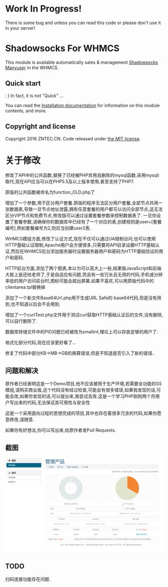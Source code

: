 # Work In Progress!

There is some bug and unless you can read this code or please don't use it in your server!

# Shadowsocks For WHMCS

This module is available automatically sales & management [Shadowsocks Manyuser](https://github.com/mengskysama/shadowsocks/tree/manyuser) in the WHMCS.

## Quick start

: ) In fact, it is not "Quick" ...

You can read the [Installation documentation](https://www.zntec.cn/archives/whmcs-ss-module.html) for information on this module contents, and more.

## Copyright and license

Copyright 2016 ZNTEC.CN. Code released under [the MIT license](https://github.com/babytomas/Shadowsocks-For-WHMCS/blob/master/LICENSE).

# 关于修改

修改了API中的公共函数,替换了已经被PHP弃用且删除的mysql函数,采用mysqli取代,现在API应当可以在PHP5.5及以上版本使用,甚至支持了PHP7.

原版的公共函数被命名为function_OLD.php了

增加了一个参数,用于区分用户套餐.原版的程序无法区分用户套餐,全部节点共用一张数据表,导致一旦节点地址泄露,拥有任意套餐的用户都可以访问全部节点,这无法区分VIP节点和免费节点,修改版可以通过设置套餐参数来控制数据表了.
一旦你设置了套餐参数,请确保你的数据库中已经有了一个对应的表,创建规则是user+[套餐编号],例如套餐编号为2,则应当创建user2表.

WHMCS模组方面,修改了认证方式,现在不仅可以通过UA限制访问,也可以使用HTTP基础认证限制,Apache用户会方便很多,只需要将API目录设置HTTP基础认证,然后在WHMCS后台添加服务器时设置服务器用户和密码为HTTP基础验证的用户和密码.

HTTP前台方面,添加了两个图表,本以为可以高大上一些,结果我JavaScript和前端大抵上是还给老师了,于是自适应有问题,而且有一些冗长且无用的代码,手机或分辨率低的用户访问前台时,图标可能会超出屏幕,如果不喜欢,可以用原版代码中的clientarea.tpl替换掉

添加了一个新文件Base64Url.php用于生成URL Safe的 base64代码,但是没有用到,也不知道以后会不会用到.

增加了一个curlTest.php文件用于测试curl获取HTTP基础认证后的文件,没有删除,可以自行删除了.

数据库转储文件中的PID问题已经被改为smallint,理论上可以存放足够的用户了.

格式化部分代码,现在应该更好看了...

修复了代码中部分KB->MB->GB的换算错误,但是不知道是否引入了新的错误..

## 问题和解决

原作者已经表明这是一个Demo项目,他不应该被用于生产环境,若需要全功能的SS模组,请购买商业版,这个代码没有经过检查,可能会有很多错误,如果我发现的话,可能会改,如果你发现的话,可以提出来,我尝试去改.这是一个学习PHP刚刚两个月用户写出来的代码,无法保证其可用性与安全性

这是一个采用面向过程的思想完成的项目,其中也存在着很多冗余的代码,如果你愿意修改,请随意.

如果你有好想法,你可以写出来,给原作者发Pull Requests.

## 截图

![前台面板](https://raw.githubusercontent.com/ACGunion/Shadowsocks-For-WHMCS/master/screenshot.jpg)

## TODO

扫码连接功能存在问题.

